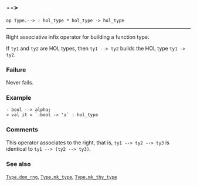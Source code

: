 ## `-->`

``` hol4
op Type.--> : hol_type * hol_type -> hol_type
```

------------------------------------------------------------------------

Right associative infix operator for building a function type.

If `ty1` and `ty2` are HOL types, then `ty1 --> ty2` builds the HOL type
`ty1 -> ty2`.

### Failure

Never fails.

### Example

``` hol4
- bool --> alpha;
> val it = `:bool -> 'a` : hol_type
```

### Comments

This operator associates to the right, that is, `ty1 --> ty2 --> ty3` is
identical to `ty1 --> (ty2 --> ty3)`.

### See also

[`Type.dom_rng`](#Type.dom_rng), [`Type.mk_type`](#Type.mk_type),
[`Type.mk_thy_type`](#Type.mk_thy_type)
